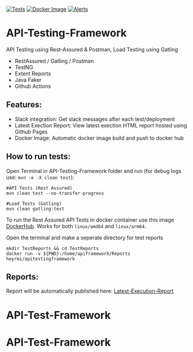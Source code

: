 [![Tests](https://github.com/heyrmi/API-Testing-Framework/actions/workflows/tests.yml/badge.svg?branch=master)](https://github.com/heyrmi/API-Testing-Framework/actions/workflows/tests.yml)
[![Docker Image](https://github.com/heyrmi/API-Testing-Framework/actions/workflows/builddockerimage.yml/badge.svg?branch=master)](https://github.com/heyrmi/API-Testing-Framework/actions/workflows/builddockerimage.yml)
[![Alerts](https://github.com/heyrmi/API-Testing-Framework/actions/workflows/alerts.yml/badge.svg?branch=master)](https://github.com/heyrmi/API-Testing-Framework/actions/workflows/alerts.yml)

# API-Testing-Framework

API Testing using Rest-Assured & Postman, Load Testing using Gatling

- RestAssured / Gatling / Postman
- TestNG
- Extent Reports
- Java Faker
- Github Actions

## Features:

- Slack integration: Get slack messages after each test/deployment
- Latest Exection Report: View latest exection HTML report hosted using Github Pages
- Docker Image: Automatic docker image build and push to docker hub

## How to run tests:

Open Terminal in API-Testing-Framework folder and run (for debug logs use: `mvn -e -X clean test`):

```
#API Tests (Rest Assured)
mvn clean test --no-transfer-progress

#Load Tests (Gatling)
mvn clean gatling:test
```

To run the Rest Assured API Tests in docker container use this image [DockerHub](https://hub.docker.com/r/heyrmi/apitestingframework).
Works for both `linux/amd64` and `linux/arm64`.

Open the terminal and make a seperate directory for test reports

```
mkdir TestReports && cd TestReports
docker run -v ${PWD}:/home/apiframework/Reports heyrmi/apitestingframework
```

## Reports:

Report will be automatically published here: [Latest-Execution-Report](https://heyrmi.github.io/API-Testing-Framework)
# API-Test-Framework
# API-Test-Framework
